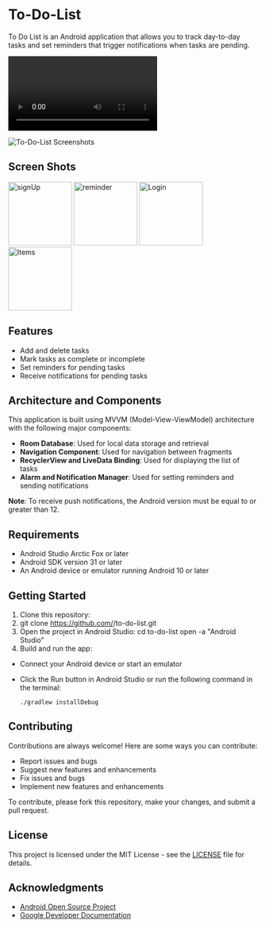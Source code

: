# To-Do-List

To Do List is an Android application that allows you to track day-to-day tasks and set reminders that trigger notifications when tasks are pending.

![To-Do-List Demo](https://user-images.githubusercontent.com/60143996/211173929-818a7e44-5736-464d-b67a-32fce3d39864.mp4)

![To-Do-List Screenshots](https://user-images.githubusercontent.com/60143996/211175438-6dba23df-58f3-4fd9-bcfe-5da7f0813ea2.png)


## Screen Shots

<img width="128" alt="signUp" src="https://user-images.githubusercontent.com/60143996/232342122-f721da78-4bb4-4e68-9500-853d11ddad69.png">
<img width="128" alt="reminder" src="https://user-images.githubusercontent.com/60143996/232342123-c0057929-cb2a-4b81-831a-8ba7b98f8c3c.png">
<img width="128" alt="Login" src="https://user-images.githubusercontent.com/60143996/232342125-429ea19a-407c-42f5-b1f2-48a479e1ecc5.png">
<img width="128" alt="Items" src="https://user-images.githubusercontent.com/60143996/232342126-dd3e1fe2-b80f-4245-8aed-8d1d1e8146ba.png">


## Features

- Add and delete tasks
- Mark tasks as complete or incomplete
- Set reminders for pending tasks
- Receive notifications for pending tasks

## Architecture and Components

This application is built using MVVM (Model-View-ViewModel) architecture with the following major components:

- **Room Database**: Used for local data storage and retrieval
- **Navigation Component**: Used for navigation between fragments
- **RecyclerView and LiveData Binding**: Used for displaying the list of tasks
- **Alarm and Notification Manager**: Used for setting reminders and sending notifications

**Note**: To receive push notifications, the Android version must be equal to or greater than 12.

## Requirements

- Android Studio Arctic Fox or later
- Android SDK version 31 or later
- An Android device or emulator running Android 10 or later

## Getting Started

1. Clone this repository:
2. git clone https://github.com/<your-username>/to-do-list.git
3. Open the project in Android Studio:
   cd to-do-list
   open -a "Android Studio"
4. Build and run the app:

- Connect your Android device or start an emulator
- Click the Run button in Android Studio or run the following command in the terminal:

  ```
  ./gradlew installDebug
  ```

## Contributing

Contributions are always welcome! Here are some ways you can contribute:

- Report issues and bugs
- Suggest new features and enhancements
- Fix issues and bugs
- Implement new features and enhancements

To contribute, please fork this repository, make your changes, and submit a pull request.

## License

This project is licensed under the MIT License - see the [LICENSE](LICENSE) file for details.

## Acknowledgments

- [Android Open Source Project](https://source.android.com/)
- [Google Developer Documentation](https://developer.android.com/docs)


